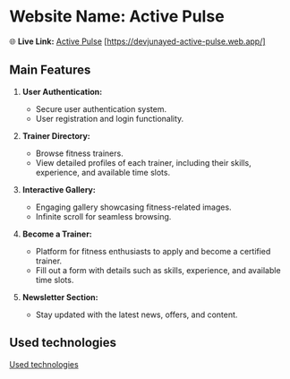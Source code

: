 # Website Name: Active Pulse

🌐 **Live Link:** [Active Pulse](https://devjunayed-active-pulse.web.app/) [https://devjunayed-active-pulse.web.app/]

## Main Features

1. **User Authentication:**
   - Secure user authentication system.
   - User registration and login functionality.

2. **Trainer Directory:**
   - Browse fitness trainers.
   - View detailed profiles of each trainer, including their skills, experience, and available time slots.

3. **Interactive Gallery:**
   - Engaging gallery showcasing fitness-related images.
   - Infinite scroll for seamless browsing.

4. **Become a Trainer:**
   - Platform for fitness enthusiasts to apply and become a certified trainer.
   - Fill out a form with details such as skills, experience, and available time slots.

5. **Newsletter Section:**
   - Stay updated with the latest news, offers, and content.
## Used technologies
[Used technologies](https://skillicons.dev/icons?i=react,mongodb,mongoose,express,tailwind)

